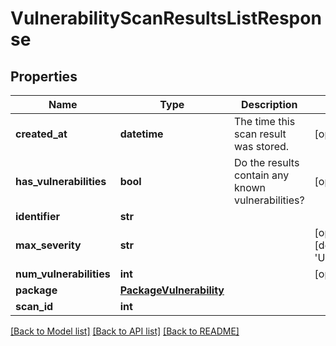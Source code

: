 # VulnerabilityScanResultsListResponse

## Properties
Name | Type | Description | Notes
------------ | ------------- | ------------- | -------------
**created_at** | **datetime** | The time this scan result was stored. | [optional] 
**has_vulnerabilities** | **bool** | Do the results contain any known vulnerabilities? | [optional] 
**identifier** | **str** |  | 
**max_severity** | **str** |  | [optional] [default to 'Unknown']
**num_vulnerabilities** | **int** |  | [optional] 
**package** | [**PackageVulnerability**](PackageVulnerability.md) |  | 
**scan_id** | **int** |  | 

[[Back to Model list]](../README.md#documentation-for-models) [[Back to API list]](../README.md#documentation-for-api-endpoints) [[Back to README]](../README.md)


